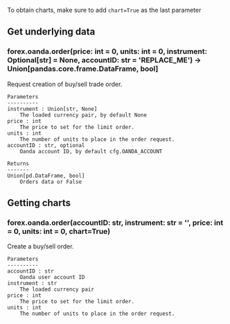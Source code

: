 To obtain charts, make sure to add `chart=True` as the last parameter

## Get underlying data 
### forex.oanda.order(price: int = 0, units: int = 0, instrument: Optional[str] = None, accountID: str = 'REPLACE_ME') -> Union[pandas.core.frame.DataFrame, bool]

Request creation of buy/sell trade order.

    Parameters
    ----------
    instrument : Union[str, None]
        The loaded currency pair, by default None
    price : int
        The price to set for the limit order.
    units : int
        The number of units to place in the order request.
    accountID : str, optional
        Oanda account ID, by default cfg.OANDA_ACCOUNT

    Returns
    -------
    Union[pd.DataFrame, bool]
        Orders data or False

## Getting charts 
### forex.oanda.order(accountID: str, instrument: str = '', price: int = 0, units: int = 0, chart=True)

Create a buy/sell order.

    Parameters
    ----------
    accountID : str
        Oanda user account ID
    instrument : str
        The loaded currency pair
    price : int
        The price to set for the limit order.
    units : int
        The number of units to place in the order request.
